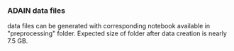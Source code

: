 ### ADAIN data files

data files can be generated with corresponding notebook available in "preprocessing" folder. Expected size of folder after data creation is nearly 7.5 GB.
